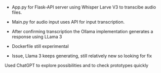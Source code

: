 - App.py for Flask-API server using Whisper Larve V3 to transcibe audio files.
- Main.py for audio input uses API for input transcription.
- After confirming transcription the Ollama implementation generates a response using LLama 3
- Dockerfile still experimental

- Issue, Llama 3 keeps generating, still relatively new so looking for fix

Used ChatGPT to explore possibilities and to check prototypes quickly
